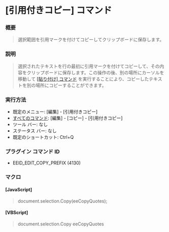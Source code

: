 # \[引用付きコピー\] コマンド

### 概要

> 選択範囲を引用マークを付けてコピーしてクリップボードに保存します。

### 説明

> 選択されたテキストを行の最初に引用マークを付けてコピーして、その内容をクリップボードに保存します。この操作の後、別の場所にカーソルを移動して
> [\[貼り付け\] コマンド](edit_paste) を実行することにより、コピーしたテキストを別の場所にコピーすることができます。

### 実行方法

- 既定のメニュー: \[編集\] \- \[引用付きコピー\]
- [すべてのコマンド](../../glossary/allcommands): \[編集\] \- \[コピー\] \- \[引用付きコピー\]
- ツール バー: なし
- ステータス バー: なし
- 既定のショートカット: Ctrl+Q

### プラグイン コマンド ID

- EEID\_EDIT\_COPY\_PREFIX (4130)

### マクロ

#### \[JavaScript\]

> document.selection.Copy(eeCopyQuotes);

#### \[VBScript\]

> document.selection.Copy eeCopyQuotes
